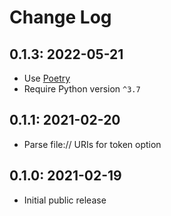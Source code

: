 # Change Log

## 0.1.3: 2022-05-21

- Use [Poetry](https://python-poetry.org/)
- Require Python version `^3.7`

## 0.1.1: 2021-02-20

- Parse file:// URIs for token option

## 0.1.0: 2021-02-19

- Initial public release
